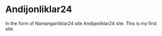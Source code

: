 # Andijonliklar24
In the form of Namanganliklar24 site Andijanliklar24 site. This is my first site.
